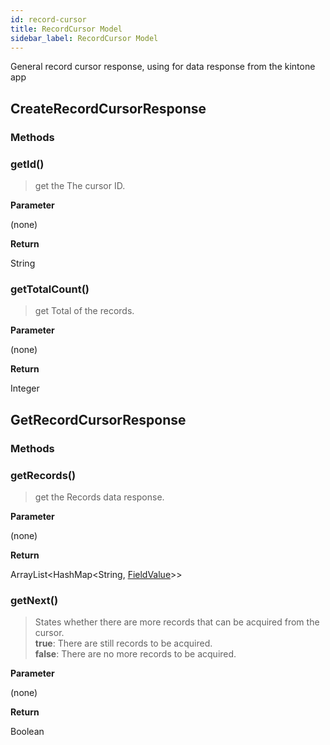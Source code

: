 ```yaml
---
id: record-cursor
title: RecordCursor Model
sidebar_label: RecordCursor Model
---
```


General record cursor response, using for data response from the kintone app

## CreateRecordCursorResponse

### **Methods**

### getId()

> get the The cursor ID.

**Parameter**

(none)

**Return**

String

### getTotalCount()

> get Total of the records.

**Parameter**

(none)

**Return**

Integer

## GetRecordCursorResponse

### **Methods**

### getRecords()

> get the Records data response.

**Parameter**

(none)

**Return**

ArrayList<HashMap<String, [FieldValue](../record-field-model#fieldvalue)\>\>

### getNext()

> States whether there are more records that can be acquired from the cursor. <br>
<b>true</b>: There are still records to be acquired.<br>
<b>false</b>: There are no more records to be acquired.

**Parameter**

(none)

**Return**

Boolean